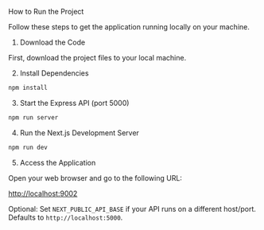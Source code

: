 How to Run the Project

Follow these steps to get the application running locally on your machine.

1. Download the Code

First, download the project files to your local machine.

2. Install Dependencies


```bash
npm install
```

3. Start the Express API (port 5000)

```bash
npm run server
```
4. Run the Next.js Development Server

```bash
npm run dev
```

5. Access the Application

Open your web browser and go to the following URL:

[http://localhost:9002](http://localhost:9002)

Optional: Set `NEXT_PUBLIC_API_BASE` if your API runs on a different host/port. Defaults to `http://localhost:5000`.

